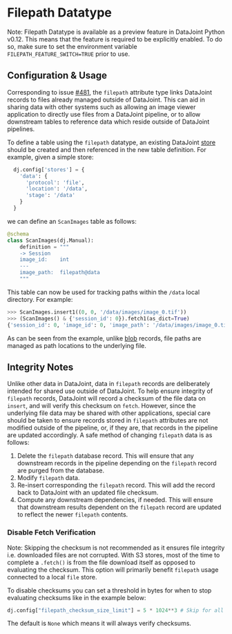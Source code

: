 # Filepath Datatype

Note: Filepath Datatype is available as a preview feature in DataJoint Python v0.12. 
This means that the feature is required to be explicitly enabled. To do so, make sure 
to set the environment variable `FILEPATH_FEATURE_SWITCH=TRUE` prior to use.

## Configuration & Usage

Corresponding to issue 
[#481](https://github.com/datajoint/datajoint-python/issues/481), 
the `filepath` attribute type links DataJoint records to files already
managed outside of DataJoint. This can aid in sharing data with
other systems such as allowing an image viewer application to
directly use files from a DataJoint pipeline, or to allow downstream
tables to reference data which reside outside of DataJoint
pipelines.

To define a table using the `filepath` datatype, an existing DataJoint
[store](../../sysadmin/external-store.md) should be created and then referenced in the 
new table definition. For example, given a simple store:

```python
  dj.config['stores'] = {
    'data': {
      'protocol': 'file',
      'location': '/data',
      'stage': '/data'
    }
  }
```

we can define an `ScanImages` table as follows:

```python
@schema
class ScanImages(dj.Manual):
    definition = """
    -> Session
    image_id:    int
    ---
    image_path:  filepath@data 
    """
```

This table can now be used for tracking paths within the `/data` local directory.
For example:

```python
>>> ScanImages.insert1((0, 0, '/data/images/image_0.tif'))
>>> (ScanImages() & {'session_id': 0}).fetch1(as_dict=True)
{'session_id': 0, 'image_id': 0, 'image_path': '/data/images/image_0.tif'}
```

As can be seen from the example, unlike [blob](blobs.md) records, file
paths are managed as path locations to the underlying file.

## Integrity Notes

Unlike other data in DataJoint, data in `filepath` records are
deliberately intended for shared use outside of DataJoint.  To help
ensure integrity of `filepath` records, DataJoint will record a
checksum of the file data on `insert`, and will verify this checksum
on `fetch`. However, since the underlying file data may be shared
with other applications, special care should be taken to ensure
records stored in `filepath` attributes are not modified outside
of the pipeline, or, if they are, that records in the pipeline are
updated accordingly. A safe method of changing `filepath` data is
as follows:

1. Delete the `filepath` database record.
    This will ensure that any downstream records in the pipeline depending
    on the `filepath` record are purged from the database.
2. Modify `filepath` data.
3. Re-insert corresponding the `filepath` record.
    This will add the record back to DataJoint with an updated file checksum.
4. Compute any downstream dependencies, if needed.
    This will ensure that downstream results dependent on the `filepath`
    record are updated to reflect the newer `filepath` contents.

### Disable Fetch Verification

Note: Skipping the checksum is not recommended as it ensures file integrity i.e. 
downloaded files are not corrupted. With S3 stores, most of the time to complete a 
`.fetch()` is from the file download itself as opposed to evaluating the checksum. This 
option will primarily benefit `filepath` usage connected to a local `file` store.

To disable checksums you can set a threshold in bytes
for when to stop evaluating checksums like in the example below:

```python
dj.config["filepath_checksum_size_limit"] = 5 * 1024**3 # Skip for all files greater than 5GiB
```

The default is `None` which means it will always verify checksums.

<!-- TODO: purging filepath data -->
